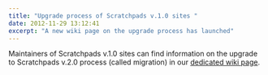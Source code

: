 ```yaml
---
title: "Upgrade process of Scratchpads v.1.0 sites "
date: 2012-11-29 13:12:41
excerpt: "A new wiki page on the upgrade process has launched"
---
```


Maintainers of Scratchpads v.1.0 sites can find information on the upgrade to Scratchpads v.2.0 process (called migration) in our <a href="http://help.scratchpads.eu/w/Migration_information">dedicated wiki page</a>.
